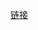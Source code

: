 [链接](https://maimai.cn/article/detail?fid=1321531425&efid=xDfRMLsqZ4CuZWBSHgTBdw&share_channel=8&use_rn=1&_share_channel=wechat_work)
